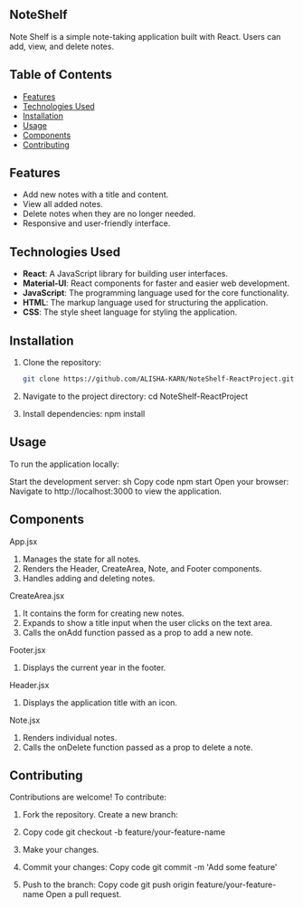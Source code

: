 ## NoteShelf
Note Shelf is a simple note-taking application built with React. Users can add, view, and delete notes.

## Table of Contents
- [Features](#features)
- [Technologies Used](#technologies-used)
- [Installation](#installation)
- [Usage](#usage)
- [Components](#components)
- [Contributing](#contributing)

## Features

- Add new notes with a title and content.
- View all added notes.
- Delete notes when they are no longer needed.
- Responsive and user-friendly interface.

## Technologies Used

- **React**: A JavaScript library for building user interfaces.
- **Material-UI**: React components for faster and easier web development.
- **JavaScript**: The programming language used for the core functionality.
- **HTML**: The markup language used for structuring the application.
- **CSS**: The style sheet language for styling the application.

## Installation

1. Clone the repository:
   ```bash
   git clone https://github.com/ALISHA-KARN/NoteShelf-ReactProject.git

2. Navigate to the project directory:
   cd NoteShelf-ReactProject

3. Install dependencies:
   npm install

## Usage

To run the application locally:

Start the development server:
sh
Copy code
npm start
Open your browser:
Navigate to http://localhost:3000 to view the application.

## Components

App.jsx

1. Manages the state for all notes.
2. Renders the Header, CreateArea, Note, and Footer components.
3. Handles adding and deleting notes.

CreateArea.jsx

1. It contains the form for creating new notes.
2. Expands to show a title input when the user clicks on the text area.
3. Calls the onAdd function passed as a prop to add a new note.

Footer.jsx

1. Displays the current year in the footer.

Header.jsx

1. Displays the application title with an icon.

Note.jsx

1. Renders individual notes.
2. Calls the onDelete function passed as a prop to delete a note.

## Contributing
Contributions are welcome! To contribute:

1. Fork the repository.
Create a new branch:

2. Copy code
git checkout -b feature/your-feature-name

3. Make your changes.

4. Commit your changes:
Copy code
git commit -m 'Add some feature'

5. Push to the branch:
Copy code
git push origin feature/your-feature-name
Open a pull request.
